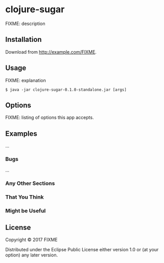 # clojure-sugar

FIXME: description

## Installation

Download from http://example.com/FIXME.

## Usage

FIXME: explanation

    $ java -jar clojure-sugar-0.1.0-standalone.jar [args]

## Options

FIXME: listing of options this app accepts.

## Examples

...

### Bugs

...

### Any Other Sections
### That You Think
### Might be Useful

## License

Copyright © 2017 FIXME

Distributed under the Eclipse Public License either version 1.0 or (at
your option) any later version.
